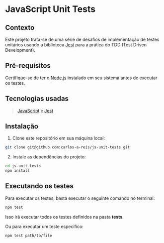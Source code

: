 # JavaScript Unit Tests

## Contexto

Este projeto trata-se de uma série de desafios de implementação de testes unitários usando a biblioteca [Jest](https://jestjs.io/) para a prática do TDD (Test Driven Development).

## Pré-requisitos

Certifique-se de ter o [Node.js](https://nodejs.org/en/) instalado em seu sistema antes de executar os testes.

## Tecnologias usadas

> [JavaScript](https://developer.mozilla.org/en-US/docs/Web/JavaScript) e [Jest](https://jestjs.io/)

## Instalação

1. Clone este repositório em sua máquina local:
```bash
git clone git@github.com:carlos-a-reis/js-unit-tests.git
```

2. Instale as dependências do projeto:
```bash
cd js-unit-tests
npm install
```

## Executando os testes

Para executar os testes, basta executar o seguinte comando no terminal:
```bash
npm test
```
Isso irá executar todos os testes definidos na pasta __tests__.

Ou para executar um teste especifico:
```bash
npm test path/to/file
```
